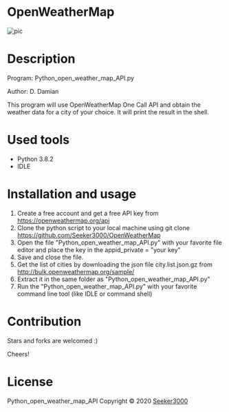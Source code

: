 # OpenWeatherMap
![pic](https://upload.wikimedia.org/wikipedia/commons/e/ee/ShipTracks_MODIS_2005may11.jpg)

# Description
Program: Python_open_weather_map_API.py

Author: D. Damian

This program will use OpenWeatherMap One Call API and obtain the weather data for a city of your choice.
It will print the result in the shell. 

# Used tools
- Python 3.8.2
- IDLE

# Installation and usage
1. Create a free account and get a free API key from https://openweathermap.org/api
2. Clone the python script to your local machine using git clone https://github.com/Seeker3000/OpenWeatherMap
3. Open the file "Python_open_weather_map_API.py" with your favorite file editor and place the key in the 
   appid_private = "your key"
4. Save and close the file.
5. Get the list of cities by downloading the json file city.list.json.gz from http://bulk.openweathermap.org/sample/
6. Extract it in the same folder as "Python_open_weather_map_API.py"
7. Run the "Python_open_weather_map_API.py" with your favorite command line tool (like IDLE or command shell)


# Contribution
Stars and forks are welcomed :)

Cheers!

# License
Python_open_weather_map_API Copyright © 2020 [Seeker3000](https://github.com/Seeker3000)
